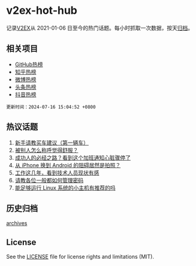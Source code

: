 # v2ex-hot-hub

 记录[V2EX](https://www.v2ex.com/)从 2021-01-06 日至今的热门话题。每小时抓取一次数据，按天[归档](archives)。
 
 ## 相关项目

- [GitHub热榜](https://github.com/it985/github-hot-hub)
- [知乎热榜](https://github.com/it985/zhihu-hot-hub)
- [微博热榜](https://github.com/it985/weibo-hot-hub)
- [头条热榜](https://github.com/it985/toutiao-hot-hub)
- [抖音热榜](https://github.com/it985/douyin-hot-hub)


 `更新时间：2024-07-16 15:04:52 +0800`

## 热议话题

1. [新手请教买车建议（第一辆车）](https://www.v2ex.com/t/1057445)
1. [被别人怎么称呼觉得舒服？](https://www.v2ex.com/t/1057562)
1. [成功人的必经之路？看到这个加班通知心脏骤停了](https://www.v2ex.com/t/1057582)
1. [从 iPhone 换到 Android 的阻碍居然是拍照？](https://www.v2ex.com/t/1057537)
1. [工作这几年，看到技术人员现状有感](https://www.v2ex.com/t/1057629)
1. [请教各位一般都如何管理密码](https://www.v2ex.com/t/1057583)
1. [能足够运行 Linux 系统的小主机有推荐的吗](https://www.v2ex.com/t/1057452)

## 历史归档

[archives](archives)

## License

See the [LICENSE](LICENSE) file for license rights and limitations (MIT).
